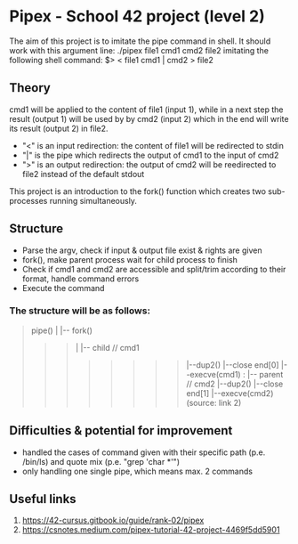 # Pipex - School 42 project (level 2)
The aim of this project is to imitate the pipe command in shell.
It should work with this argument line: ./pipex file1 cmd1 cmd2 file2 imitating the following shell command: $> < file1 cmd1 | cmd2 > file2

## Theory
cmd1 will be applied to the content of file1 (input 1), while in a next step the result (output 1) will be used by by cmd2 (input 2) which in the end will write its result (output 2) in file2.
- "<" is an input redirection: the content of file1 will be redirected to stdin
- "|" is the pipe which redirects the output of cmd1 to the input of cmd2
- ">" is an output redirection: the output of cmd2 will be reedirected to file2 instead of the default stdout

This project is an introduction to the fork() function which creates two sub-processes running simultaneously.

## Structure
- Parse the argv, check if input & output file exist & rights are given
- fork(), make parent process wait for child process to finish
- Check if cmd1 and cmd2 are accessible and split/trim according to their format, handle command errors
- Execute the command

### The structure will be as follows:
>pipe()
>|
>|-- fork()
>>>|
>>>|-- child // cmd1
>>>>>>>>|--dup2()
>>>>>>>>|--close end[0]
>>>>>>>>|--execve(cmd1)
>>>:
>>>|-- parent // cmd2
>>>>>>>>|--dup2()
>>>>>>>>|--close end[1]
>>>>>>>>|--execve(cmd2)
>(source: link 2)

## Difficulties & potential for improvement
- handled the cases of command given with their specific path (p.e. /bin/ls) and quote mix (p.e. "grep 'char *'")
- only handling one single pipe, which means max. 2 commands

## Useful links
1. https://42-cursus.gitbook.io/guide/rank-02/pipex
2. https://csnotes.medium.com/pipex-tutorial-42-project-4469f5dd5901
